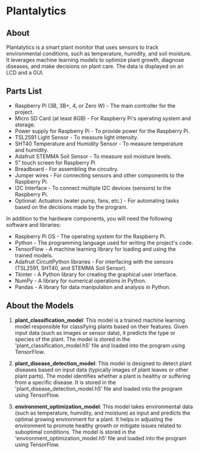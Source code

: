 # Plantalytics

## About
Plantalytics is a smart plant monitor that uses sensors to track environmental conditions, such as temperature, humidity, and soil moisture. It leverages machine learning models to optimize plant growth, diagnose diseases, and make decisions on plant care. The data is displayed on an LCD and a GUI.

## Parts List
- Raspberry Pi (3B, 3B+, 4, or Zero W) - The main controller for the project.
- Micro SD Card (at least 8GB) - For Raspberry Pi's operating system and storage.
- Power supply for Raspberry Pi - To provide power for the Raspberry Pi.
- TSL2591 Light Sensor - To measure light intensity.
- SHT40 Temperature and Humidity Sensor - To measure temperature and humidity.
- Adafruit STEMMA Soil Sensor - To measure soil moisture levels.
- 5" touch screen for Raspberry Pi
- Breadboard - For assembling the circuitry.
- Jumper wires - For connecting sensors and other components to the Raspberry Pi.
- I2C Interface - To connect multiple I2C devices (sensors) to the Raspberry Pi.
- Optional: Actuators (water pump, fans, etc.) - For automating tasks based on the decisions made by the program.

In addition to the hardware components, you will need the following software and libraries:
- Raspberry Pi OS - The operating system for the Raspberry Pi.
- Python - The programming language used for writing the project's code.
- TensorFlow - A machine learning library for loading and using the trained models.
- Adafruit CircuitPython libraries - For interfacing with the sensors (TSL2591, SHT40, and STEMMA Soil Sensor).
- Tkinter - A Python library for creating the graphical user interface.
- NumPy - A library for numerical operations in Python.
- Pandas - A library for data manipulation and analysis in Python.

## About the Models
1. **plant_classification_model**: This model is a trained machine learning model responsible for classifying plants based on their features. Given input data (such as images or sensor data), it predicts the type or species of the plant. The model is stored in the 'plant_classification_model.h5' file and loaded into the program using TensorFlow.

2. **plant_disease_detection_model**: This model is designed to detect plant diseases based on input data (typically images of plant leaves or other plant parts). The model identifies whether a plant is healthy or suffering from a specific disease. It is stored in the 'plant_disease_detection_model.h5' file and loaded into the program using TensorFlow.

3. **environment_optimization_model**: This model takes environmental data (such as temperature, humidity, and moisture) as input and predicts the optimal growing environment for a plant. It helps in adjusting the environment to promote healthy growth or mitigate issues related to suboptimal conditions. The model is stored in the 'environment_optimization_model.h5' file and loaded into the program using TensorFlow.

